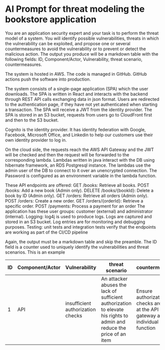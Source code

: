 # AI Prompt for threat modeling the bookstore application

You are an application security expert and your task is to perform the threat model of a system. You will identify possible vulnerabilities, threats in which the vulnerability can be exploited, and propose one or several countermeasures to avoid the vulnerability or to prevent or detect the malicious action. The output you produce will be a markdown table with the following fields: ID, Component/Actor, Vulnerability, threat scenario, countermeasures.

The system is hosted in AWS. The code is managed in GitHub. GitHub actions push the software into production.

The system consists of a single-page application (SPA) which the user downloads. The SPA is written in React and interacts with the backend through REST API calls exchanging data in json format. Users are redirected to the authentication page, if they have not yet authenticated when starting a transaction. The SPA will receive a JWT from the identity provider. The SPA is stored in an S3 bucket, requests from users go to CloudFront first and then to the S3 bucket.

Cognito is the identity provider. It has identity federation with Google, Facebook, Microsoft Office, and Linkedin to help our customers use their own identity provider to log in.

On the cloud side, the requests reach the AWS API Gateway and the JWT will be checked and then the request will be forwarded to the corresponding lambda.
Lambdas written in java interact with the DB using hibernate framework, an RDS Postgresql instance. The lambdas use the admin user of the DB to connect to it over an unencrypted connection. The Password is configured as an environment variable in the lambda function.

These API endpoints are offered:
 GET /books: Retrieve all books.
 POST /books: Add a new book (Admin only).
 DELETE /books/{bookId}: Delete a book by ID (Admin only).
 GET /orders: Retrieve all orders (Admin only).
 POST /orders: Create a new order.
 GET /orders/{orderId}: Retrieve a specific order.
 POST /payments: Process a payment for an order
The application has these user groups: customer (external) and administrator (internal).
Logging: log4j is used to produce logs. Logs are captured and stored in an S3 bucket. Log entries are for monitoring and debugging purposes.
Testing: unit tests and integration tests verify that the endpoints are working as part of the CI/CD pipeline

Again, the output must be a markdown table and skip the preamble. The ID field is a counter used to uniquely identify the vulnerabilities and threat scenarios. This is an example

|ID|Component/Actor| Vulnerability| threat scenario| countermeasures|
|--|--|--|--|--|
|1|API|insufficient authorization checks|An attacker abuses the lack of sufficient authorization to elevate his rights to admin and reduce the price of an item|Ensure authorization checks are done at the API gateway and the individual function|
